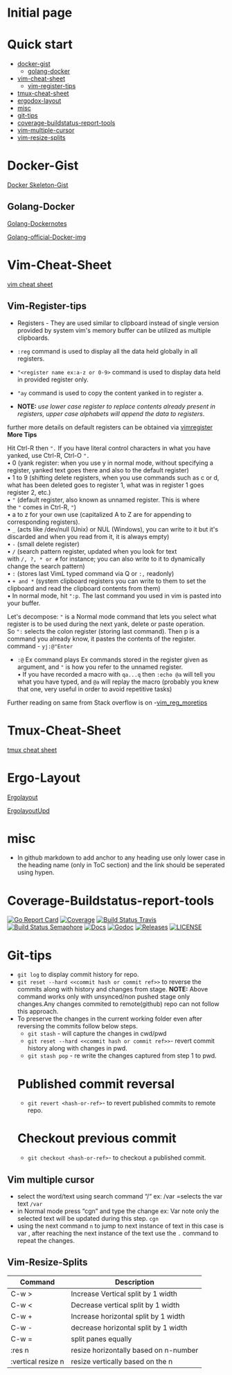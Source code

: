 # Initial page


Quick start
====


  * [docker-gist](#docker-gist)
    * [golang-docker](#golang-docker)
  * [vim-cheat-sheet](#vim-cheat-sheet)
     * [vim-register-tips](#vim-register-tips)
  * [tmux-cheat-sheet](#tmux-cheat-sheet)
  * [ergodox-layout](#ergo-layout)
  * [misc](#misc)
  * [git-tips](#git-tips)
  * [coverage-buildstatus-report-tools](#coverage-buildstatus-report-tools)
  * [vim-multiple-cursor](#vim-multiple-cursor)
  * [vim-resize-splits](#vim-resize-splits)

# Docker-Gist
 
[Docker Skeleton-Gist][mygitgistdockerfile]

## Golang-Docker

[Golang-Dockernotes][golangdockernotes]

[Golang-official-Docker-img][golangofficialdockerimage]

# Vim-Cheat-Sheet
 
[vim cheat sheet][vimcheatsheet] 

## Vim-Register-tips

- Registers - They are used similar to clipboard instead of single version provided by system vim's memory buffer can be utilized as multiple clipboards.

- `:reg` command is used to display all the data held globally in all registers.
- `"<register name ex:a-z or 0-9>` command is used to display data held in provided register only.
- `"ay` command is used to copy the content yanked in to register a.
-  __NOTE:__ _use lower case register to replace contents already present in registers, upper case alphabets will append the data to registers_.

  further more details on default registers can be obtained via [vimregister][vimtipregister]<br>
   **More Tips**
   
   Hit Ctrl-R then `".` If you have literal control characters in what you have yanked, use Ctrl-R, Ctrl-O `".`<br>
	•  0 (yank register: when you use y in normal mode, without specifying a register, yanked text goes there and also to the default register)<br>
	•  1 to 9 (shifting delete registers, when you use commands such as c or d, what has been deleted goes to register 1, what was in register 1 goes    register 2, etc.)<br>
	•    `"` (default register, also known as unnamed register. This is where the `"` comes in Ctrl-R, `"`)<br>
	•    a to z for your own use (capitalized A to Z are for appending to corresponding registers).<br>
	•    `_` (acts like /dev/null (Unix) or NUL (Windows), you can write to it but it's discarded and when you read from it, it is always empty)<br>
	•    `-` (small delete register)<br>
	•    `/` (search pattern register, updated when you look for text with `/, ?, * or #` for instance; you can also write to it to dynamically change the search pattern)<br>
	•   `:` (stores last VimL typed command via Q or `:,` readonly)<br>
	•   `+ and *` (system clipboard registers you can write to them to set the clipboard and read the clipboard contents from them)<br>
	•  In normal mode, hit `":p`. The last command you used in vim is pasted into your buffer.<br>
 
 Let's decompose: `"` is a Normal mode command that lets you select what register is to be used during the next yank, delete or paste operation. So `":` selects the colon register (storing last command). Then p is a command you already know, it pastes the contents of the register.<br>
 command - `yj:@"Enter`<br>
*  `:@` Ex command plays Ex commands stored in the register given as argument, and `"` is how you refer to the unnamed register. <br>
•  If you have recorded a macro with `qa...q` then `:echo @a` will tell you what you have typed, and `@a` will replay the macro (probably you knew that one, very useful in order to avoid repetitive tasks)<br>


Further reading on same from Stack overflow is on -[vim_reg_moretips][vim_reg_moretips]

   
# Tmux-Cheat-Sheet

[tmux cheat sheet][tmuxcheatsheet]

# Ergo-Layout

[Ergolayout][ergodoxlayout]

[ErgolayoutUpd][ergodoxlayoutupd]


# misc

- In github markdown to add anchor to any heading use only lower case in the heading name (only in ToC section) and the link should be seperated using hypen.

# Coverage-Buildstatus-report-tools
[![Go Report Card](https://goreportcard.com/badge/github.com/etcd-io/etcd?style=flat-square)](https://goreportcard.com/report/github.com/etcd-io/etcd)
[![Coverage](https://codecov.io/gh/etcd-io/etcd/branch/master/graph/badge.svg)](https://codecov.io/gh/etcd-io/etcd)
[![Build Status Travis](https://img.shields.io/travis/etcd-io/etcdlabs.svg?style=flat-square&&branch=master)](https://travis-ci.com/etcd-io/etcd)
[![Build Status Semaphore](https://semaphoreci.com/api/v1/etcd-io/etcd/branches/master/shields_badge.svg)](https://semaphoreci.com/etcd-io/etcd)
[![Docs](https://img.shields.io/badge/docs-latest-green.svg)](https://etcd.io/docs)
[![Godoc](http://img.shields.io/badge/go-documentation-blue.svg?style=flat-square)](https://godoc.org/github.com/etcd-io/etcd)
[![Releases](https://img.shields.io/github/release/etcd-io/etcd/all.svg?style=flat-square)](https://github.com/etcd-io/etcd/releases)
[![LICENSE](https://img.shields.io/github/license/etcd-io/etcd.svg?style=flat-square)](https://github.com/etcd-io/etcd/blob/master/LICENSE)

# Git-tips
 - `git log` to display commit history for repo.
 - `git reset --hard <<commit hash or commit ref>>` to reverse the commits along with history and changes from stage.
 **NOTE:** Above command works only with unsynced/non pushed stage only changes.Any changes commited to remote(github) repo can not follow this approach.
 -  To preserve the changes in the current working folder even after reversing the commits follow below steps.
     - `git stash` - will capture the changes in cwd/pwd 
     - `git reset --hard <<commit hash or commit ref>>`- revert commit history along with changes in pwd.
     - `git stash pop` - re write the changes captured from step 1 to pwd.
     # Published commit reversal
       - `git revert <hash-or-ref>`- to revert published commits to remote repo.
     # Checkout previous commit
       - `git checkout <hash-or-ref>`- to checkout a published commit.
     
     
## Vim multiple cursor 

- select the word/text using search command “/“ ex: /var =selects the var text
`/var`
- in Normal mode press “cgn” and type the change ex: Var note only the selected text will be updated during this step.
`cgn`
- using the next command `n` to jump to next instance of text in this case is var , after reaching the next instance of the text use the `.` command to repeat the changes.


## Vim-Resize-Splits


| Command | Description |
| ------------- | ------------- |
| C-w >  | Increase Vertical split by 1 width |
| C-w <  | Decrease vertical split by 1 width |
| C-w + | Increase horizontal split by 1 width |
| C-w - | decrease horizontal split by 1 width
| C-w = | split panes equally
| :res n | resize horizontally based on n-number 
| :vertical resize n | resize vertically based on the n







[mygitgistdockerfile]:https://gist.github.com/ehrktia/08527e17aff1d08df47fbb6305cba74a
[vimcheatsheet]:https://vim.rtorr.com
[tmuxcheatsheet]:https://tmuxcheatsheet.com
[ergodoxlayout]:https://configure.ergodox-ez.com/ergodox-ez/layouts/9DYOO/latest/2
[ergodoxlayoutupd]:https://configure.ergodox-ez.com/ergodox-ez/layouts/EewRQ/latest/2
[golangdockernotes]:https://blog.docker.com/2016/09/docker-golang/
[golangofficialdockerimage]:https://hub.docker.com/_/golang/
[vimtipregister]:https://www.brianstorti.com/vim-registers/
[vim_reg_moretips]:https://stackoverflow.com/questions/3997078/how-to-paste-yanked-text-into-vim-command-line/3997110#3997110


